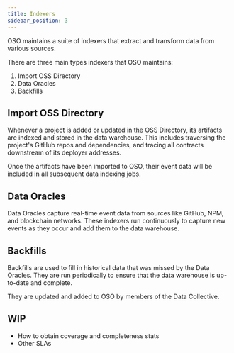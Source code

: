 ```yaml
---
title: Indexers
sidebar_position: 3
---
```


OSO maintains a suite of indexers that extract and transform data from various sources.

There are three main types indexers that OSO maintains:

1. Import OSS Directory
2. Data Oracles
3. Backfills

## Import OSS Directory

Whenever a project is added or updated in the OSS Directory, its artifacts are indexed and stored in the data warehouse. This includes traversing the project's GitHub repos and dependencies, and tracing all contracts downstream of its deployer addresses.

Once the artifacts have been imported to OSO, their event data will be included in all subsequent data indexing jobs.

## Data Oracles

Data Oracles capture real-time event data from sources like GitHub, NPM, and blockchain networks. These indexers run continuously to capture new events as they occur and add them to the data warehouse.

## Backfills

Backfills are used to fill in historical data that was missed by the Data Oracles. They are run periodically to ensure that the data warehouse is up-to-date and complete.

They are updated and added to OSO by members of the Data Collective.

## WIP

- How to obtain coverage and completeness stats
- Other SLAs
